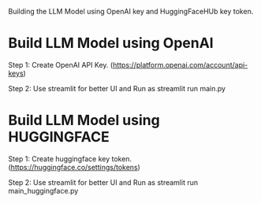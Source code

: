 Building the LLM Model using OpenAI key and HuggingFaceHUb key token.

# Build LLM Model using OpenAI

Step 1: Create OpenAI API Key.
(https://platform.openai.com/account/api-keys)

Step 2: Use streamlit for better UI and Run as streamlit run main.py


# Build LLM Model using HUGGINGFACE

Step 1: Create huggingface key token.
(https://huggingface.co/settings/tokens)

Step 2: Use streamlit for better UI and Run as streamlit run main_huggingface.py